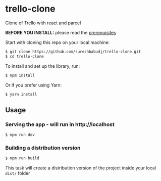 # trello-clone
Clone of Trello with react and parcel



**BEFORE YOU INSTALL:** please read the [prerequisites](#prerequisites)

Start with cloning this repo on your local machine:

```sh
$ git clone https://github.com/sureshbabudj/trello-clone.git
$ cd trello-clone
```

To install and set up the library, run:

```sh
$ npm install
```

Or if you prefer using Yarn:

```sh
$ yarn install
```

## Usage

### Serving the app - will run in http://localhost

```sh
$ npm run dev
```


### Building a distribution version

```sh
$ npm run build
```

This task will create a distribution version of the project
inside your local `dist/` folder
